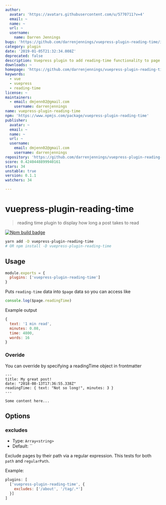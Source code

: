 ```yaml
---
author:
  avatar: 'https://avatars.githubusercontent.com/u/5770711?v=4'
  email: ~
  name: ~
  url: ~
  username:
    name: Darren Jennings
bugs: 'https://github.com/darrenjennings/vuepress-plugin-reading-time/issues'
category: plugin
date: '2019-01-05T21:32:34.008Z'
deprecated: false
description: Vuepress plugin to add reading-time functionality to page data
downloads: ~
homepage: 'https://github.com/darrenjennings/vuepress-plugin-reading-time#readme'
keywords:
  - vue
  - vuepress
  - reading-time
license: ~
maintainers:
  - email: dmjenn02@gmail.com
    username: darrenjennings
name: vuepress-plugin-reading-time
npm: 'https://www.npmjs.com/package/vuepress-plugin-reading-time'
publisher:
  avatar: ~
  email: ~
  name: ~
  url: ~
  username:
    email: dmjenn02@gmail.com
    username: darrenjennings
repository: 'https://github.com/darrenjennings/vuepress-plugin-reading-time'
score: 0.4240448899940161
stars: 34
unstable: true
version: 0.1.1
watchers: 34

---
```


# vuepress-plugin-reading-time 

> reading time plugin to display how long a post takes to read

[![Npm build badge](https://img.shields.io/npm/v/vuepress-plugin-reading-time.svg?style=flat-square)](https://www.npmjs.com/package/vuepress-plugin-reading-time)

```bash
yarn add -D vuepress-plugin-reading-time
# OR npm install -D vuepress-plugin-reading-time
```

## Usage

```javascript
module.exports = {
  plugins: ['vuepress-plugin-reading-time']
}
```

Puts `reading-time` data into `$page` data so you can access like

```js
console.log($page.readingTime)
```

Example output
```js
{
  text: '1 min read',
  minutes: 0.08,
  time: 4800,
  words: 16
}
```

### Overide

You can override by specifying a readingTime object in frontmatter

```
---
title: My great post!
date: "2018-08-13T17:36:55.338Z"
readingTime: { text: "Not so long!", minutes: 3 }
---

Some content here...
```


## Options

### excludes

- Type: `Array<string>`
- Default: ``

Exclude pages by their path via a regular expression. This tests for both `path`
and `regularPath`.

Example:

```javascript
plugins: [
  ['vuepress-plugin-reading-time', {
    excludes: ['/about', '/tag/.*']
  }]
]
```

